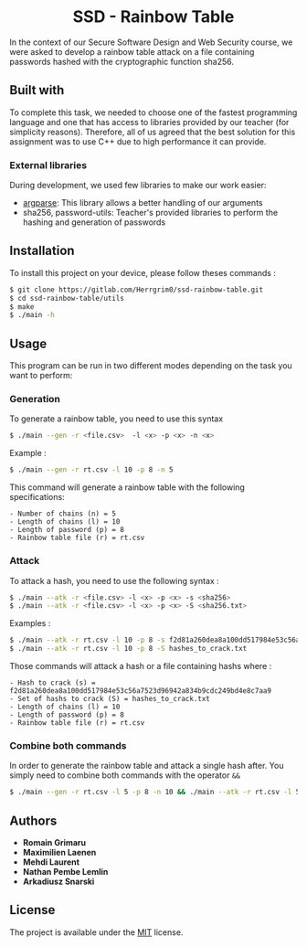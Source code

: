 <h1 align="center"> SSD - Rainbow Table </h1>

In the context of our Secure Software Design and Web Security course, we were asked to develop a rainbow table attack on a file containing passwords hashed with the cryptographic function sha256.

## Built with

To complete this task, we needed to choose one of the fastest programming language and one that has access to libraries provided by our teacher (for simplicity reasons). Therefore, all of us agreed that the best solution for this assignment was to use C++ due to high performance it can provide.

### External libraries

During development, we used few libraries to make our work easier:

- [argparse](http://github.com/p-ranav/argparse): This library allows a better handling of our arguments
- sha256, password-utils: Teacher's provided libraries to perform the hashing and generation of passwords

## Installation

To install this project on your device, please follow theses commands :

```bash
$ git clone https://gitlab.com/Herrgrim0/ssd-rainbow-table.git
$ cd ssd-rainbow-table/utils
$ make
$ ./main -h
```

## Usage

This program can be run in two different modes depending on the task you want to perform:

### Generation
To generate a rainbow table, you need to use this syntax
```bash
$ ./main --gen -r <file.csv>  -l <x> -p <x> -n <x>
```
Example :
```bash
$ ./main --gen -r rt.csv -l 10 -p 8 -n 5
```
This command will generate a rainbow table with the following specifications:
```
- Number of chains (n) = 5
- Length of chains (l) = 10
- Length of password (p) = 8
- Rainbow table file (r) = rt.csv
```

### Attack
To attack a hash, you need to use the following syntax :

```bash
$ ./main --atk -r <file.csv> -l <x> -p <x> -s <sha256>
$ ./main --atk -r <file.csv> -l <x> -p <x> -S <sha256.txt>
```

Examples :
```bash
$ ./main --atk -r rt.csv -l 10 -p 8 -s f2d81a260dea8a100dd517984e53c56a7523d96942a834b9cdc249bd4e8c7aa9
$ ./main --atk -r rt.csv -l 10 -p 8 -S hashes_to_crack.txt
```
Those commands will attack a hash or a file containing hashs where :
```
- Hash to crack (s) = f2d81a260dea8a100dd517984e53c56a7523d96942a834b9cdc249bd4e8c7aa9
- Set of hashs to crack (S) = hashes_to_crack.txt
- Length of chains (l) = 10
- Length of password (p) = 8
- Rainbow table file (r) = rt.csv
```
### Combine both commands
In order to generate the rainbow table and attack a single hash after. You simply need to combine both commands with the operator `&&`
```bash
$ ./main --gen -r rt.csv -l 5 -p 8 -n 10 && ./main --atk -r rt.csv -l 5 -p 8 -s f2d81a260dea8a100dd517984e53c56a7523d96942a834b9cdc249bd4e8c7aa9
```

## Authors
* **Romain Grimaru**
* **Maximilien Laenen**
* **Mehdi Laurent**
* **Nathan Pembe Lemlin**
* **Arkadiusz Snarski**

## License
The project is available under the [MIT](https://opensource.org/licenses/MIT) license.

